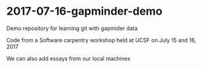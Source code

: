 # 2017-07-16-gapminder-demo
Demo repository for learning git with gapmider data

Code from a Software carpentry workshop held at UCSF on July 15 and 16, 2017

We can also add essays from our local machines 
